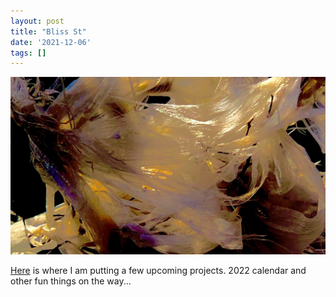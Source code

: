 ```yaml
---
layout: post
title: "Bliss St"
date: '2021-12-06'
tags: []
---
```


![bliss](/assets/bliss.jpg)

<p><a href = "https://errant-memory.net">Here</a> is where I am putting a few upcoming projects. 2022 calendar and other fun things on the way...</p>
